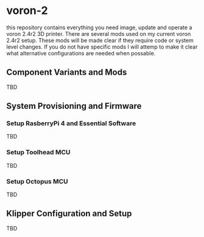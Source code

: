 # voron-2

this repository contains everything you need image, update and operate a voron 2.4r2 3D printer. There are several mods used on my current voron 2.4r2 setup. These mods will be made clear if they require code or system level changes. If you do not have specific mods I will attemp to make it clear what alternative configurations are needed when possable. 

## Component Variants and Mods
TBD

## System Provisioning and Firmware

### Setup RasberryPi 4 and Essential Software
TBD

### Setup Toolhead MCU
TBD

### Setup Octopus MCU
TBD

## Klipper Configuration and Setup
TBD